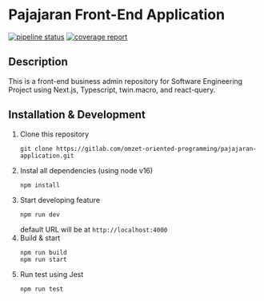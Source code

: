 # Pajajaran Front-End Application

[![pipeline status](https://gitlab.cs.ui.ac.id/ppl-fasilkom-ui/2022/Kelas-B/OOP/pajajaran-application/badges/master/pipeline.svg)](https://gitlab.cs.ui.ac.id/ppl-fasilkom-ui/2022/Kelas-B/OOP/pajajaran-application/-/commits/master)
[![coverage report](https://gitlab.cs.ui.ac.id/ppl-fasilkom-ui/2022/Kelas-B/OOP/pajajaran-application/badges/master/coverage.svg)](https://gitlab.cs.ui.ac.id/ppl-fasilkom-ui/2022/Kelas-B/OOP/pajajaran-application/-/commits/master)

## Description

This is a front-end business admin repository for Software Engineering Project using Next.js, Typescript, twin.macro, and react-query.

## Installation & Development

1. Clone this repository
   ```
   git clone https://gitlab.com/omzet-oriented-programming/pajajaran-application.git
   ```
2. Instal all dependencies (using node v16)
   ```
   npm install
   ```
3. Start developing feature
   ```
   npm run dev
   ```
   default URL will be at `http://localhost:4000`
4. Build & start
   ```
   npm run build
   npm run start
   ```
5. Run test using Jest
   ```
   npm run test
   ```
